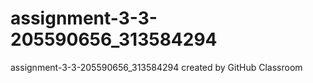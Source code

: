 # assignment-3-3-205590656_313584294
assignment-3-3-205590656_313584294 created by GitHub Classroom
